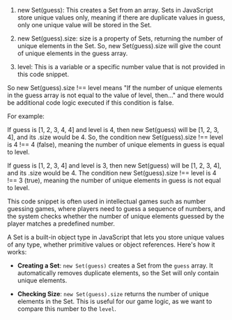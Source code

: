 1. new Set(guess): This creates a Set from an array. Sets in JavaScript store unique values only, meaning if there are duplicate values in guess, only one unique value will be stored in the Set.

2. new Set(guess).size: size is a property of Sets, returning the number of unique elements in the Set. So, new Set(guess).size will give the count of unique elements in the guess array.

3. level: This is a variable or a specific number value that is not provided in this code snippet.

So new Set(guess).size !== level means "If the number of unique elements in the guess array is not equal to the value of level, then..." and there would be additional code logic executed if this condition is false.

For example:

If guess is [1, 2, 3, 4, 4] and level is 4, then new Set(guess) will be [1, 2, 3, 4], and its .size would be 4. So, the condition new Set(guess).size !== level is 4 !== 4 (false), meaning the number of unique elements in guess is equal to level.

If guess is [1, 2, 3, 4] and level is 3, then new Set(guess) will be [1, 2, 3, 4], and its .size would be 4. The condition new Set(guess).size !== level is 4 !== 3 (true), meaning the number of unique elements in guess is not equal to level.

This code snippet is often used in intellectual games such as number guessing games, where players need to guess a sequence of numbers, and the system checks whether the number of unique elements guessed by the player matches a predefined number.



A Set is a built-in object type in JavaScript that lets you store unique values of any type, whether primitive values or object references. Here's how it works:

- **Creating a Set**: `new Set(guess)` creates a Set from the `guess` array. It automatically removes duplicate elements, so the Set will only contain unique elements.

- **Checking Size**: `new Set(guess).size` returns the number of unique elements in the Set. This is useful for our game logic, as we want to compare this number to the `level`.








